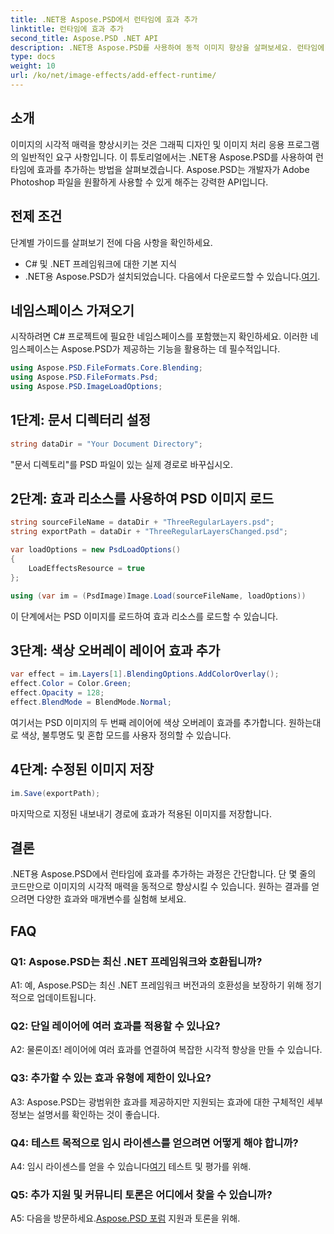 ```yaml
---
title: .NET용 Aspose.PSD에서 런타임에 효과 추가
linktitle: 런타임에 효과 추가
second_title: Aspose.PSD .NET API
description: .NET용 Aspose.PSD를 사용하여 동적 이미지 향상을 살펴보세요. 런타임에 효과를 쉽게 추가하세요.
type: docs
weight: 10
url: /ko/net/image-effects/add-effect-runtime/
---
```

## 소개

이미지의 시각적 매력을 향상시키는 것은 그래픽 디자인 및 이미지 처리 응용 프로그램의 일반적인 요구 사항입니다. 이 튜토리얼에서는 .NET용 Aspose.PSD를 사용하여 런타임에 효과를 추가하는 방법을 살펴보겠습니다. Aspose.PSD는 개발자가 Adobe Photoshop 파일을 원활하게 사용할 수 있게 해주는 강력한 API입니다. 

## 전제 조건

단계별 가이드를 살펴보기 전에 다음 사항을 확인하세요.

- C# 및 .NET 프레임워크에 대한 기본 지식
-  .NET용 Aspose.PSD가 설치되었습니다. 다음에서 다운로드할 수 있습니다.[여기](https://releases.aspose.com/psd/net/).

## 네임스페이스 가져오기

시작하려면 C# 프로젝트에 필요한 네임스페이스를 포함했는지 확인하세요. 이러한 네임스페이스는 Aspose.PSD가 제공하는 기능을 활용하는 데 필수적입니다.

```csharp
using Aspose.PSD.FileFormats.Core.Blending;
using Aspose.PSD.FileFormats.Psd;
using Aspose.PSD.ImageLoadOptions;
```

## 1단계: 문서 디렉터리 설정

```csharp
string dataDir = "Your Document Directory";
```

"문서 디렉토리"를 PSD 파일이 있는 실제 경로로 바꾸십시오.

## 2단계: 효과 리소스를 사용하여 PSD 이미지 로드

```csharp
string sourceFileName = dataDir + "ThreeRegularLayers.psd";
string exportPath = dataDir + "ThreeRegularLayersChanged.psd";

var loadOptions = new PsdLoadOptions()
{
    LoadEffectsResource = true
};

using (var im = (PsdImage)Image.Load(sourceFileName, loadOptions))
```

이 단계에서는 PSD 이미지를 로드하여 효과 리소스를 로드할 수 있습니다.

## 3단계: 색상 오버레이 레이어 효과 추가

```csharp
var effect = im.Layers[1].BlendingOptions.AddColorOverlay();
effect.Color = Color.Green;
effect.Opacity = 128;
effect.BlendMode = BlendMode.Normal;
```

여기서는 PSD 이미지의 두 번째 레이어에 색상 오버레이 효과를 추가합니다. 원하는대로 색상, 불투명도 및 혼합 모드를 사용자 정의할 수 있습니다.

## 4단계: 수정된 이미지 저장

```csharp
im.Save(exportPath);
```

마지막으로 지정된 내보내기 경로에 효과가 적용된 이미지를 저장합니다.

## 결론

.NET용 Aspose.PSD에서 런타임에 효과를 추가하는 과정은 간단합니다. 단 몇 줄의 코드만으로 이미지의 시각적 매력을 동적으로 향상시킬 수 있습니다. 원하는 결과를 얻으려면 다양한 효과와 매개변수를 실험해 보세요.

## FAQ

### Q1: Aspose.PSD는 최신 .NET 프레임워크와 호환됩니까?

A1: 예, Aspose.PSD는 최신 .NET 프레임워크 버전과의 호환성을 보장하기 위해 정기적으로 업데이트됩니다.

### Q2: 단일 레이어에 여러 효과를 적용할 수 있나요?

A2: 물론이죠! 레이어에 여러 효과를 연결하여 복잡한 시각적 향상을 만들 수 있습니다.

### Q3: 추가할 수 있는 효과 유형에 제한이 있나요?

A3: Aspose.PSD는 광범위한 효과를 제공하지만 지원되는 효과에 대한 구체적인 세부 정보는 설명서를 확인하는 것이 좋습니다.

### Q4: 테스트 목적으로 임시 라이센스를 얻으려면 어떻게 해야 합니까?

 A4: 임시 라이센스를 얻을 수 있습니다[여기](https://purchase.aspose.com/temporary-license/) 테스트 및 평가를 위해.

### Q5: 추가 지원 및 커뮤니티 토론은 어디에서 찾을 수 있습니까?

 A5: 다음을 방문하세요.[Aspose.PSD 포럼](https://forum.aspose.com/c/psd/34) 지원과 토론을 위해.